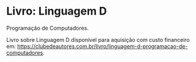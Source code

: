 # Livro: Linguagem D
Programação de Computadores.

Livro sobre Linguagem D disponível para aquisição com custo financeiro em: https://clubedeautores.com.br/livro/linguagem-d-programacao-de-computadores.
